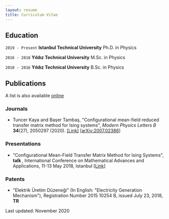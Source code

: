 ```yaml
---
layout: resume
title: Curriculum Vitae
---
```


## Education

`2019 - Present`
__Istanbul Technical University__
Ph.D. in Physics

`2016 - 2018`
__Yıldız Technical University__
M.Sc. in Physics

`2010 - 2016`
__Yıldız Technical University__
B.Sc. in Physics

## Publications
A list is also available [online](https://scholar.google.com/citations?user=vRWXjRYAAAAJ&hl=en)
### Journals 

- Tuncer Kaya and Başer Tambaş, "Configurational mean-field reduced transfer matrix method for Ising systems", <i>Modern Physics Letters B</i> <b>34</b>(27), 2050297 (2020). <a href="https://doi.org/10.1142/S0217984920502978">[Link]</a> [[arXiv:2007.02386](https://arxiv.org/abs/2007.02386)]
<!-- comment -->

### Presentations

- "Configurational Mean-Field Transfer Matrix Method for Ising Systems",<b> talk </b>, International Conference on Mathematical Advances and Applications, 11-13 May 2018, Istanbul <a href="http://icomaa2018.com/wp-content/uploads/2018/07/ICOMAA-2018-ABSTRACT-BOOK-Revised.pdf">[Link]</a>
<!-- comment -->

### Patents

- "Elektrik Üretim Düzeneği" (In English: "Electricity Generation Mechanism"), Registration Number 2015 10254 B, issued July 23, 2018, <b> TR </b>
<!-- comment -->

<!-- ### Footer -->


Last updated: November 2020 


